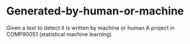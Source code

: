 # Generated-by-human-or-machine
Given a text to detect it is written by machine or human 
A project in COMP90051 (statistical machine learning)
